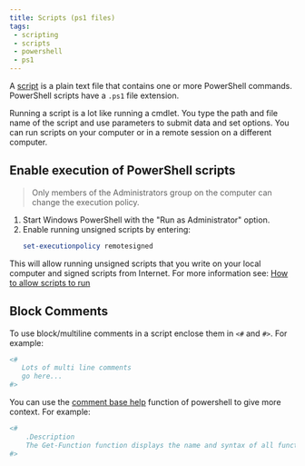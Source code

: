 ```yaml
---
title: Scripts (ps1 files)
tags:
 - scripting
 - scripts
 - powershell
 - ps1
---
```


A [script](https://learn.microsoft.com/en-us/powershell/module/microsoft.powershell.core/about/about_scripts) is a plain 
text file that contains one or more PowerShell commands. PowerShell scripts have a `.ps1` file extension.
<!--more-->
Running a script is a lot like running a cmdlet. You type the path and file name of the script and use parameters to submit data and set options. 
You can run scripts on your computer or in a remote session on a different computer.

## Enable execution of PowerShell scripts

> Only members of the Administrators group on the computer can change the execution policy.

1. Start Windows PowerShell with the "Run as Administrator" option. 
2. Enable running unsigned scripts by entering:
    ```powershell
    set-executionpolicy remotesigned
    ```

This will allow running unsigned scripts that you write on your local computer and signed scripts from Internet.
For more information see: [How to allow scripts to run](https://learn.microsoft.com/en-us/previous-versions//bb613481(v=vs.85)?redirectedfrom=MSDN#how-to-allow-scripts-to-run)

## Block Comments

To use block/multiline comments in a script enclose them in `<#` and `#>`. 
For example:

```powershell
<#
   Lots of multi line comments
   go here...
#>
```

You can use the [comment base help](https://learn.microsoft.com/en-us/powershell/scripting/developer/help/syntax-of-comment-based-help) 
function of powershell to give more context. 
For example:

```powershell
<#
    .Description
    The Get-Function function displays the name and syntax of all functions in the session.
#>
```
